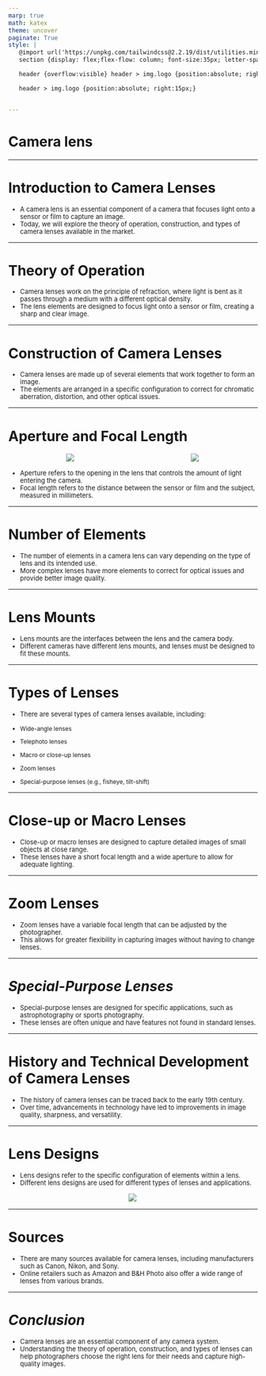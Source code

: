 ```yaml
---
marp: true
math: katex
theme: uncover
paginate: True
style: |
   @import url('https://unpkg.com/tailwindcss@2.2.19/dist/utilities.min.css');
   section {display: flex;flex-flow: column; font-size:35px; letter-spacing:1.4px;}

   header {overflow:visible} header > img.logo {position:absolute; right:15px;}

   header > img.logo {position:absolute; right:15px;}


---
```

<!-- backgroundImage: url('backgrounds/wwwatercolor (1).png') -->
<!-- _class: lead -->

 # Camera lens

---
<style scoped>p,li {font-size:0.92em}</style>

 # Introduction to Camera Lenses
- A camera lens is an essential component of a camera that focuses light onto a sensor or film to capture an image.
- Today, we will explore the theory of operation, construction, and types of camera lenses available in the market.


---
<style scoped>p,li {font-size:0.92em}</style>

 # Theory of Operation

- Camera lenses work on the principle of refraction, where light is bent as it passes through a medium with a different optical density.
- The lens elements are designed to focus light onto a sensor or film, creating a sharp and clear image.

---
<style scoped>p,li {font-size:0.92em}</style>

 # Construction of Camera Lenses

- Camera lenses are made up of several elements that work together to form an image.
- The elements are arranged in a specific configuration to correct for chromatic aberration, distortion, and other optical issues.

---
<style scoped>p,li {font-size:0.84em}</style>

 # Aperture and Focal Length
<div style="display: flex; flex: 1 1 auto; flex-flow: row; min-height: 0"><div style="display: flex; flex: 1 1 auto; justify-content: center;min-height:0;min-width:0; margin-bottom:0.1em;;margin-right:0.15em">
<img style='object-fit: contain; max-height:100%; max-width:100%; background-color: rgba(0,0,0,0);' src='https://upload.wikimedia.org/wikipedia/commons/thumb/f/f8/Lenses_with_different_apertures.jpg/170px-Lenses_with_different_apertures.jpg'/>
</div>
<div style="display: flex; flex: 1 1 auto; justify-content: center;min-height:0;min-width:0; margin-bottom:0.1em;;margin-right:0.15em">
<img style='object-fit: contain; max-height:100%; max-width:100%; background-color: rgba(0,0,0,0);' src='https://upload.wikimedia.org/wikipedia/commons/thumb/e/e5/Focal_length.jpg/220px-Focal_length.jpg'/>
</div>
</div>

- Aperture refers to the opening in the lens that controls the amount of light entering the camera.
- Focal length refers to the distance between the sensor or film and the subject, measured in millimeters.

---
<style scoped>p,li {font-size:0.92em}</style>

 # **Number of Elements**
- The number of elements in a camera lens can vary depending on the type of lens and its intended use.
- More complex lenses have more elements to correct for optical issues and provide better image quality.


---
<style scoped>p,li {font-size:0.92em}</style>

 # Lens Mounts

- Lens mounts are the interfaces between the lens and the camera body.
- Different cameras have different lens mounts, and lenses must be designed to fit these mounts.

---
<style scoped>p,li {font-size:0.76em}</style>

 # Types of Lenses
- There are several types of camera lenses available, including:

+ Wide-angle lenses

+ Telephoto lenses

+ Macro or close-up lenses

+ Zoom lenses

+ Special-purpose lenses (e.g., fisheye, tilt-shift)


---
<style scoped>p,li {font-size:0.92em}</style>

 # Close-up or Macro Lenses

- Close-up or macro lenses are designed to capture detailed images of small objects at close range.
- These lenses have a short focal length and a wide aperture to allow for adequate lighting.

---
<style scoped>p,li {font-size:0.92em}</style>

 # Zoom Lenses
- Zoom lenses have a variable focal length that can be adjusted by the photographer.
- This allows for greater flexibility in capturing images without having to change lenses.


---
<style scoped>p,li {font-size:0.92em}</style>

 # _Special-Purpose Lenses_

- Special-purpose lenses are designed for specific applications, such as astrophotography or sports photography.
- These lenses are often unique and have features not found in standard lenses.

---
<style scoped>p,li {font-size:0.92em}</style>

 # History and Technical Development of Camera Lenses

- The history of camera lenses can be traced back to the early 19th century.
- Over time, advancements in technology have led to improvements in image quality, sharpness, and versatility.

---
<style scoped>p,li {font-size:0.88em}</style>

 # Lens Designs
- Lens designs refer to the specific configuration of elements within a lens.
- Different lens designs are used for different types of lenses and applications.
<div style="display: flex; flex: 1 1 auto; flex-flow: row; min-height: 0"><div style="display: flex; flex: 1 1 auto; justify-content: center;min-height:0;min-width:0; margin-bottom:0.1em;;margin-right:0.15em">
<img style='object-fit: contain; max-height:100%; max-width:100%; background-color: rgba(0,0,0,0);' src='https://upload.wikimedia.org/wikipedia/commons/thumb/b/b1/Leica_3_lens.jpg/220px-Leica_3_lens.jpg'/>
</div>
</div>


---
<style scoped>p,li {font-size:0.92em}</style>

 # Sources

- There are many sources available for camera lenses, including manufacturers such as Canon, Nikon, and Sony.
- Online retailers such as Amazon and B&H Photo also offer a wide range of lenses from various brands.

---
<style scoped>p,li {font-size:0.92em}</style>

 # _Conclusion_

- Camera lenses are an essential component of any camera system.
- Understanding the theory of operation, construction, and types of lenses can help photographers choose the right lens for their needs and capture high-quality images.